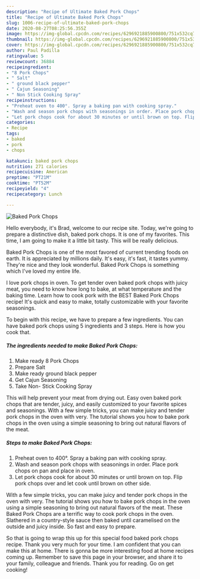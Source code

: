 ```yaml
---
description: "Recipe of Ultimate Baked Pork Chops"
title: "Recipe of Ultimate Baked Pork Chops"
slug: 1006-recipe-of-ultimate-baked-pork-chops
date: 2020-08-27T08:25:56.355Z
image: https://img-global.cpcdn.com/recipes/6296921885900800/751x532cq70/baked-pork-chops-recipe-main-photo.jpg
thumbnail: https://img-global.cpcdn.com/recipes/6296921885900800/751x532cq70/baked-pork-chops-recipe-main-photo.jpg
cover: https://img-global.cpcdn.com/recipes/6296921885900800/751x532cq70/baked-pork-chops-recipe-main-photo.jpg
author: Paul Padilla
ratingvalue: 5
reviewcount: 36884
recipeingredient:
- "8 Pork Chops"
- " Salt"
- " ground black pepper"
- " Cajun Seasoning"
- " Non Stick Cooking Spray"
recipeinstructions:
- "Preheat oven to 400°. Spray a baking pan with cooking spray."
- "Wash and season pork chops with seasonings in order. Place pork chops on pan and place in oven."
- "Let pork chops cook for about 30 minutes or until brown on top. Flip pork chops over and let cook until brown on other side."
categories:
- Recipe
tags:
- baked
- pork
- chops

katakunci: baked pork chops 
nutrition: 271 calories
recipecuisine: American
preptime: "PT21M"
cooktime: "PT52M"
recipeyield: "4"
recipecategory: Lunch

---
```



![Baked Pork Chops](https://img-global.cpcdn.com/recipes/6296921885900800/751x532cq70/baked-pork-chops-recipe-main-photo.jpg)

Hello everybody, it's Brad, welcome to our recipe site. Today, we're going to prepare a distinctive dish, baked pork chops. It is one of my favorites. This time, I am going to make it a little bit tasty. This will be really delicious.

Baked Pork Chops is one of the most favored of current trending foods on earth. It is appreciated by millions daily. It's easy, it's fast, it tastes yummy. They're nice and they look wonderful. Baked Pork Chops is something which I've loved my entire life.

I love pork chops in oven. To get tender oven baked pork chops with juicy meat, you need to know how long to bake, at what temperature and the baking time. Learn how to cook pork with the BEST Baked Pork Chops recipe! It&#39;s quick and easy to make, totally customizable with your favorite seasonings.


To begin with this recipe, we have to prepare a few ingredients. You can have baked pork chops using 5 ingredients and 3 steps. Here is how you cook that.

<!--inarticleads1-->

##### The ingredients needed to make Baked Pork Chops:

1. Make ready 8 Pork Chops
1. Prepare  Salt
1. Make ready  ground black pepper
1. Get  Cajun Seasoning
1. Take  Non- Stick Cooking Spray


This will help prevent your meat from drying out. Easy oven baked pork chops that are tender, juicy, and easily customized to your favorite spices and seasonings. With a few simple tricks, you can make juicy and tender pork chops in the oven with very. The tutorial shows you how to bake pork chops in the oven using a simple seasoning to bring out natural flavors of the meat. 

<!--inarticleads2-->

##### Steps to make Baked Pork Chops:

1. Preheat oven to 400°. Spray a baking pan with cooking spray.
1. Wash and season pork chops with seasonings in order. Place pork chops on pan and place in oven.
1. Let pork chops cook for about 30 minutes or until brown on top. Flip pork chops over and let cook until brown on other side.


With a few simple tricks, you can make juicy and tender pork chops in the oven with very. The tutorial shows you how to bake pork chops in the oven using a simple seasoning to bring out natural flavors of the meat. These Baked Pork Chops are a terrific way to cook pork chops in the oven. Slathered in a country-style sauce then baked until caramelised on the outside and juicy inside. So fast and easy to prepare. 

So that is going to wrap this up for this special food baked pork chops recipe. Thank you very much for your time. I am confident that you can make this at home. There is gonna be more interesting food at home recipes coming up. Remember to save this page in your browser, and share it to your family, colleague and friends. Thank you for reading. Go on get cooking!

